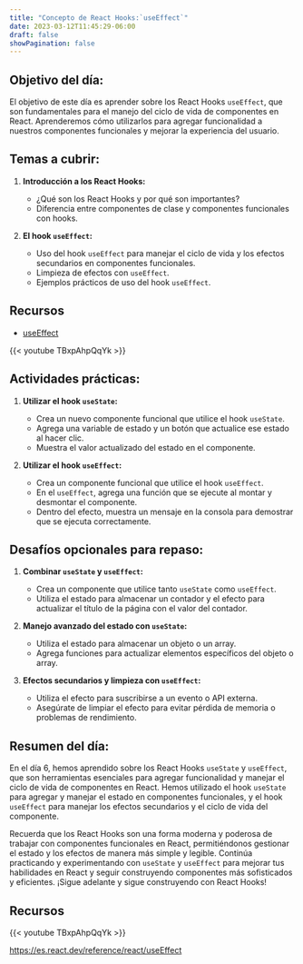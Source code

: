 ```yaml
---
title: "Concepto de React Hooks:`useEffect`"
date: 2023-03-12T11:45:29-06:00
draft: false
showPagination: false
---
```

## Objetivo del día:
El objetivo de este día es aprender sobre los React Hooks `useEffect`, que son fundamentales para el manejo del ciclo de vida de componentes en React. Aprenderemos cómo utilizarlos para agregar funcionalidad a nuestros componentes funcionales y mejorar la experiencia del usuario.

## Temas a cubrir:

1. **Introducción a los React Hooks:**
   - ¿Qué son los React Hooks y por qué son importantes?
   - Diferencia entre componentes de clase y componentes funcionales con hooks.

2. **El hook `useEffect`:**
   - Uso del hook `useEffect` para manejar el ciclo de vida y los efectos secundarios en componentes funcionales.
   - Limpieza de efectos con `useEffect`.
   - Ejemplos prácticos de uso del hook `useEffect`.

## Recursos

- [useEffect](https://es.react.dev/reference/react/useEffect)

{{< youtube TBxpAhpQqYk >}}

## Actividades prácticas:

1. **Utilizar el hook `useState`:**
   - Crea un nuevo componente funcional que utilice el hook `useState`.
   - Agrega una variable de estado y un botón que actualice ese estado al hacer clic.
   - Muestra el valor actualizado del estado en el componente.

2. **Utilizar el hook `useEffect`:**
   - Crea un componente funcional que utilice el hook `useEffect`.
   - En el `useEffect`, agrega una función que se ejecute al montar y desmontar el componente.
   - Dentro del efecto, muestra un mensaje en la consola para demostrar que se ejecuta correctamente.

## Desafíos opcionales para repaso:

1. **Combinar `useState` y `useEffect`:**
   - Crea un componente que utilice tanto `useState` como `useEffect`.
   - Utiliza el estado para almacenar un contador y el efecto para actualizar el título de la página con el valor del contador.

2. **Manejo avanzado del estado con `useState`:**
   - Utiliza el estado para almacenar un objeto o un array.
   - Agrega funciones para actualizar elementos específicos del objeto o array.

3. **Efectos secundarios y limpieza con `useEffect`:**
   - Utiliza el efecto para suscribirse a un evento o API externa.
   - Asegúrate de limpiar el efecto para evitar pérdida de memoria o problemas de rendimiento.

## Resumen del día:
En el día 6, hemos aprendido sobre los React Hooks `useState` y `useEffect`, que son herramientas esenciales para agregar funcionalidad y manejar el ciclo de vida de componentes en React. Hemos utilizado el hook `useState` para agregar y manejar el estado en componentes funcionales, y el hook `useEffect` para manejar los efectos secundarios y el ciclo de vida del componente.

Recuerda que los React Hooks son una forma moderna y poderosa de trabajar con componentes funcionales en React, permitiéndonos gestionar el estado y los efectos de manera más simple y legible. Continúa practicando y experimentando con `useState` y `useEffect` para mejorar tus habilidades en React y seguir construyendo componentes más sofisticados y eficientes. ¡Sigue adelante y sigue construyendo con React Hooks!

## Recursos

{{< youtube TBxpAhpQqYk >}}

https://es.react.dev/reference/react/useEffect
